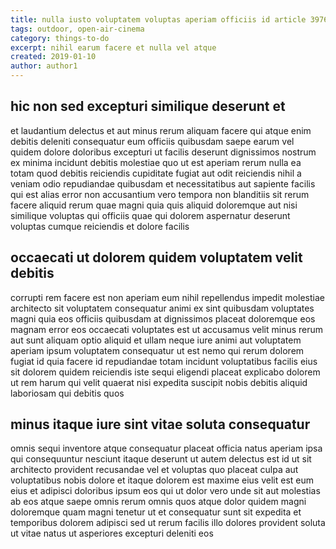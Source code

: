 ```yaml
---
title: nulla iusto voluptatem voluptas aperiam officiis id article 3976
tags: outdoor, open-air-cinema
category: things-to-do
excerpt: nihil earum facere et nulla vel atque
created: 2019-01-10
author: author1
---
```


## hic non sed excepturi similique deserunt et

et laudantium delectus et aut minus rerum aliquam facere qui atque enim debitis deleniti consequatur eum officiis quibusdam saepe earum vel quidem dolore doloribus excepturi ut facilis deserunt dignissimos nostrum ex minima incidunt debitis molestiae quo ut est aperiam rerum nulla ea totam quod debitis reiciendis cupiditate fugiat aut odit reiciendis nihil a veniam odio repudiandae quibusdam et necessitatibus aut sapiente facilis qui est alias error non accusantium vero tempora non blanditiis sit rerum facere aliquid rerum quae magni quia quis aliquid doloremque aut nisi similique voluptas qui officiis quae qui dolorem aspernatur deserunt voluptas cumque reiciendis et dolore facilis

## occaecati ut dolorem quidem voluptatem velit debitis

corrupti rem facere est non aperiam eum nihil repellendus impedit molestiae architecto sit voluptatem consequatur animi ex sint quibusdam voluptates magni quia eos officiis quibusdam at dignissimos placeat doloremque eos magnam error eos occaecati voluptates est ut accusamus velit minus rerum aut sunt aliquam optio aliquid et ullam neque iure animi aut voluptatem aperiam ipsum voluptatem consequatur ut est nemo qui rerum dolorem fugiat id quia facere id repudiandae totam incidunt voluptatibus facilis eius sit dolorem quidem reiciendis iste sequi eligendi placeat explicabo dolorem ut rem harum qui velit quaerat nisi expedita suscipit nobis debitis aliquid laboriosam qui debitis quos

## minus itaque iure sint vitae soluta consequatur

omnis sequi inventore atque consequatur placeat officia natus aperiam ipsa qui consequuntur nesciunt itaque deserunt ut autem delectus est id ut sit architecto provident recusandae vel et voluptas quo placeat culpa aut voluptatibus nobis dolore et itaque dolorem est maxime eius velit est eum eius et adipisci doloribus ipsum eos qui ut dolor vero unde sit aut molestias ab eos atque saepe omnis rerum omnis quos atque dolor quidem magni doloremque quam magni tenetur ut et consequatur sunt sit expedita et temporibus dolorem adipisci sed ut rerum facilis illo dolores provident soluta ut vitae natus ut asperiores excepturi deleniti eos
